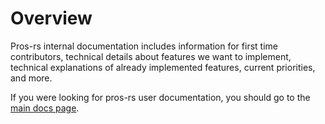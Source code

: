 # Overview

Pros-rs internal documentation includes information for first time contributors,
technical details about features we want to implement,
technical explanations of already implemented features,
current priorities, and more. 

If you were looking for pros-rs user documentation,
you should go to the [main docs page](https://pros.rs/docs).